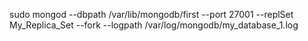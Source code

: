 sudo mongod --dbpath /var/lib/mongodb/first --port 27001 --replSet My_Replica_Set --fork --logpath /var/log/mongodb/my_database_1.log